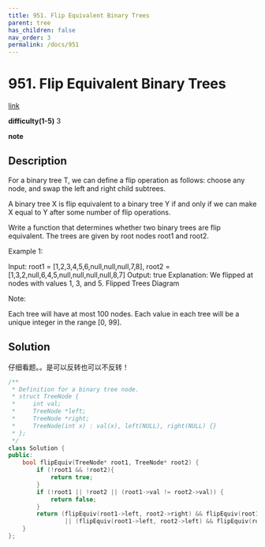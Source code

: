 ```yaml
---
title: 951. Flip Equivalent Binary Trees
parent: tree
has_children: false
nav_order: 3
permalink: /docs/951
---
```

# 951. Flip Equivalent Binary Trees
[link](https://leetcode.com/problems/flip-equivalent-binary-trees/)

**difficulty(1-5)**
3

**note**

## Description
For a binary tree T, we can define a flip operation as follows: choose any node, and swap the left and right child subtrees.

A binary tree X is flip equivalent to a binary tree Y if and only if we can make X equal to Y after some number of flip operations.

Write a function that determines whether two binary trees are flip equivalent.  The trees are given by root nodes root1 and root2.

 

Example 1:

Input: root1 = [1,2,3,4,5,6,null,null,null,7,8], root2 = [1,3,2,null,6,4,5,null,null,null,null,8,7]
Output: true
Explanation: We flipped at nodes with values 1, 3, and 5.
Flipped Trees Diagram
 

Note:

Each tree will have at most 100 nodes.
Each value in each tree will be a unique integer in the range [0, 99].

## Solution

仔细看题。。是可以反转也可以不反转！

```c++
/**
 * Definition for a binary tree node.
 * struct TreeNode {
 *     int val;
 *     TreeNode *left;
 *     TreeNode *right;
 *     TreeNode(int x) : val(x), left(NULL), right(NULL) {}
 * };
 */
class Solution {
public:
    bool flipEquiv(TreeNode* root1, TreeNode* root2) {
        if (!root1 && !root2){
            return true;
        }
        if (!root1 || !root2 || (root1->val != root2->val)) {
            return false;
        }
        return (flipEquiv(root1->left, root2->right) && flipEquiv(root1->right, root2->left))
                || (flipEquiv(root1->left, root2->left) && flipEquiv(root1->right, root2->right));
    }
};
```